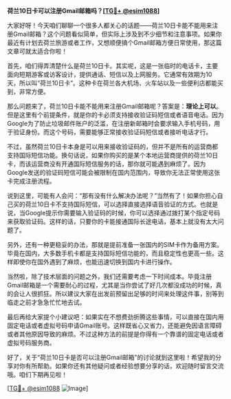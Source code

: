 **荷兰10日卡可以注册Gmail邮箱吗？[[TG💪+ @esim1088](https://t.me/s/esim1088)]**

大家好呀！今天咱们聊聊一个很多人都关心的话题——荷兰10日卡能不能用来注册Gmail邮箱？这个问题看似简单，但实际上涉及到不少细节和注意事项。如果你最近有计划去荷兰旅游或者工作，又想顺便搞个Gmail邮箱方便日常使用，那这篇文章可就太适合你啦！

首先，咱们得弄清楚什么是荷兰10日卡。其实呢，这是一张临时的电话卡，主要面向短期游客或访客设计，提供通话、短信以及上网服务。它通常有效期为10天，所以叫“荷兰10日卡”。这种卡在荷兰各大机场、火车站以及一些便利店都能买到，非常方便。

那么问题来了，荷兰10日卡能不能用来注册Gmail邮箱呢？答案是：**理论上可以**。但是这里有个前提条件，就是你的卡必须支持接收验证码短信或者语音电话。因为Google为了防止垃圾邮件账户的泛滥，在注册新邮箱时会要求输入手机号码，用于验证身份。而这个号码，需要能够正常接收验证码短信或者接听电话才行。

不过，虽然荷兰10日卡本身是可以用来接收验证码的，但并不是所有的运营商都支持国际短信功能。换句话说，如果你购买的是某个本地运营商提供的荷兰10日卡，而该运营商没有开通国际短信服务的话，那你就可能遇到麻烦了。因为Google发送的验证码短信可能会被限制在国内范围内，导致你无法正常使用这张卡完成注册流程。

说到这里，可能有人会问：“那有没有什么解决办法呢？”当然有了！如果你担心自己买的荷兰10日卡不支持国际短信，可以选择直接选择语音验证的方式。也就是说，当Google提示你需要输入验证码的时候，你可以选择通过拨打某个指定号码来获取验证码。这样的话，只要你的卡能接通国际长途电话，基本上就没有太大问题了。

另外，还有一种更稳妥的办法，那就是提前准备一张国内的SIM卡作为备用方案。毕竟在国内，大多数手机卡都是支持国际短信功能的，而且稳定性也更高一些。这样即使你在国外遇到了麻烦，也能迅速切换到国内卡进行操作。

当然啦，除了技术层面的问题之外，我们还需要考虑一下时间成本。毕竟注册Gmail邮箱是一个需要耐心的过程，尤其是当你尝试了好几次都没成功的时候，真的会让人很抓狂。所以建议大家在出发前预留出足够的时间来处理这件事，别等到临走之前才急急忙忙地去试。

最后再给大家提个小建议吧：如果实在不想费劲折腾这些事情，可以直接在国内用固定电话或者虚拟号码申请Gmail账号。这样既省心又省力，还能避免因语言障碍或者其他原因导致的麻烦。不过这种方法的前提是你得有一个靠谱的固定电话或者虚拟号码服务商。

好了，关于“荷兰10日卡是否可以注册Gmail邮箱”的讨论就到这里啦！希望我的分享对你有所帮助。如果你还有其他疑问或者经验想要分享的话，欢迎随时留言交流哦。咱们下期再见啦！

[[TG💪+ @esim1088](https://t.me/s/esim1088) ![Image](https://i.postimg.cc/4NQfJmqS/Snipaste-2025-05-13-00-14-12.png)]